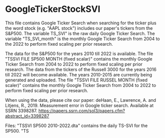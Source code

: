 # GoogleTickerStockSVI


This file contains Google Ticker Search when searching for the ticker plus the word stock (e.g. "AAPL stock") includes our paper's tickers from the S&P500. The variable TS_SVI" is the raw daily Google Ticker Search. The variable "TS_SVI_month" is the monthly Google Ticker Search from 2004 to the 2022 to perform fixed scaling per prior research. 

The data for the S&P500 for the years 2010  till 2022 is available. The file "TSSVI FILE SP500 MONTH (fixed scalar)" contains the monthly Google Ticker Search from 2004 to 2022 to perform fixed scaling per prior research. The data from the tickers of the Russell 3000 for the years 2016 till 2022 will become available. The years 2010-2015 are currently being generated and uploaded. The file "TSSVI FILE RUSSEL MONTH (fixed scaler)" contains the monthly Google Ticker Search from 2004 to 2022 to perform fixed scaling per prior research. 

When using the data, please cite our paper: deHaan, E., Lawrence, A. and Litjens, R., 2019. Measurement error in Google ticker search. Available at SSRN 3398287. 
https://papers.ssrn.com/sol3/papers.cfm?abstract_id=3398287


Files: 
"TSSVI SP500 2010-2022.dta" contains the daily TS-SVI for the SP500.
"TS

